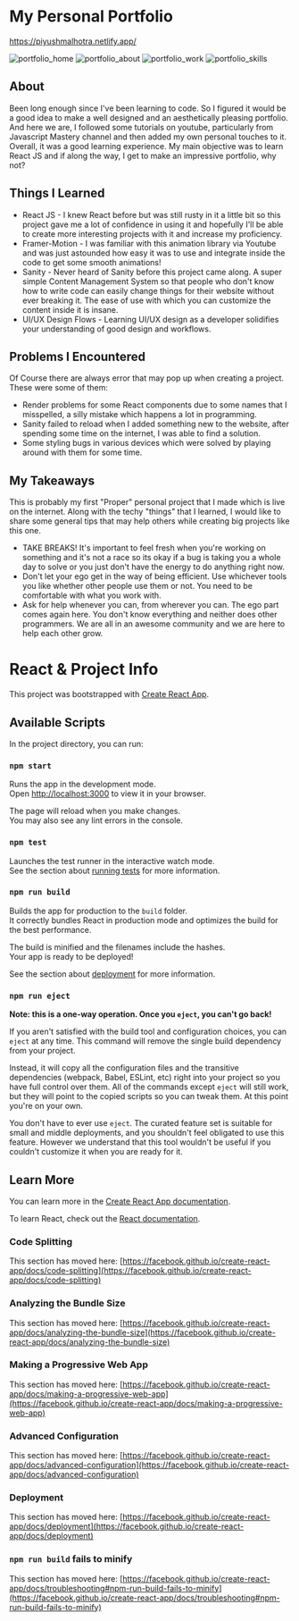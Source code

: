 # My Personal Portfolio

https://piyushmalhotra.netlify.app/

![portfolio_home](https://user-images.githubusercontent.com/46517096/157948019-0e3a81f9-9905-46fb-b1d0-caa139572378.png)
![portfolio_about](https://user-images.githubusercontent.com/46517096/157948099-8c6021df-547d-48bd-ac95-a9a83adfa54e.png)
![portfolio_work](https://user-images.githubusercontent.com/46517096/157948112-843aedce-307b-4f0e-bf57-bde71d59cb28.png)
![portfolio_skills](https://user-images.githubusercontent.com/46517096/157948123-7adee8ee-8618-4946-90e9-6080d69d52ca.png)


## About
Been long enough since I've been learning to code. So I figured it would be a good idea to make a well designed and an aesthetically pleasing portfolio. And here we are, I followed some tutorials on youtube, particularly from Javascript Mastery channel and then added my own personal touches to it. Overall, it was a good learning experience. My main objective was to learn React JS and if along the way, I get to make an impressive portfolio, why not?

## Things I Learned
- React JS - I knew React before but was still rusty in it a little bit so this project gave me a lot of confidence in using it and hopefully I'll be able to create more interesting projects with it and increase my proficiency.
- Framer-Motion - I was familiar with this animation library via Youtube and was just astounded how easy it was to use and integrate inside the code to get some smooth animations!
- Sanity - Never heard of Sanity before this project came along. A super simple Content Management System so that people who don't know how to write code can easily change things for their website without ever breaking it. The ease of use with which you can customize the content inside it is insane.
- UI/UX Design Flows - Learning UI/UX design as a developer solidifies your understanding of good design and workflows.

## Problems I Encountered
Of Course there are always error that may pop up when creating a project. These were some of them:
- Render problems for some React components due to some names that I misspelled, a silly mistake which happens a lot in programming.
- Sanity failed to reload when I added something new to the website, after spending some time on the internet, I was able to find a solution.
- Some styling bugs in various devices which were solved by playing around with them for some time.

## My Takeaways
This is probably my first "Proper" personal project that I made which is live on the internet. Along with the techy "things" that I learned, I would like to share some general tips that may help others while creating big projects like this one.
- TAKE BREAKS! It's important to feel fresh when you're working on something and it's not a race so its okay if a bug is taking you a whole day to solve or you just don't have the energy to do anything right now.
- Don't let your ego get in the way of being efficient. Use whichever tools you like whether other people use them or not. You need to be comfortable with what you work with.
- Ask for help whenever you can, from wherever you can. The ego part comes again here. You don't know everything and neither does other programmers. We are all in an awesome community and we are here to help each other grow.


# React & Project Info
This project was bootstrapped with [Create React App](https://github.com/facebook/create-react-app).

## Available Scripts

In the project directory, you can run:

### `npm start`

Runs the app in the development mode.\
Open [http://localhost:3000](http://localhost:3000) to view it in your browser.

The page will reload when you make changes.\
You may also see any lint errors in the console.

### `npm test`

Launches the test runner in the interactive watch mode.\
See the section about [running tests](https://facebook.github.io/create-react-app/docs/running-tests) for more information.

### `npm run build`

Builds the app for production to the `build` folder.\
It correctly bundles React in production mode and optimizes the build for the best performance.

The build is minified and the filenames include the hashes.\
Your app is ready to be deployed!

See the section about [deployment](https://facebook.github.io/create-react-app/docs/deployment) for more information.

### `npm run eject`

**Note: this is a one-way operation. Once you `eject`, you can't go back!**

If you aren't satisfied with the build tool and configuration choices, you can `eject` at any time. This command will remove the single build dependency from your project.

Instead, it will copy all the configuration files and the transitive dependencies (webpack, Babel, ESLint, etc) right into your project so you have full control over them. All of the commands except `eject` will still work, but they will point to the copied scripts so you can tweak them. At this point you're on your own.

You don't have to ever use `eject`. The curated feature set is suitable for small and middle deployments, and you shouldn't feel obligated to use this feature. However we understand that this tool wouldn't be useful if you couldn't customize it when you are ready for it.

## Learn More

You can learn more in the [Create React App documentation](https://facebook.github.io/create-react-app/docs/getting-started).

To learn React, check out the [React documentation](https://reactjs.org/).

### Code Splitting

This section has moved here: [https://facebook.github.io/create-react-app/docs/code-splitting](https://facebook.github.io/create-react-app/docs/code-splitting)

### Analyzing the Bundle Size

This section has moved here: [https://facebook.github.io/create-react-app/docs/analyzing-the-bundle-size](https://facebook.github.io/create-react-app/docs/analyzing-the-bundle-size)

### Making a Progressive Web App

This section has moved here: [https://facebook.github.io/create-react-app/docs/making-a-progressive-web-app](https://facebook.github.io/create-react-app/docs/making-a-progressive-web-app)

### Advanced Configuration

This section has moved here: [https://facebook.github.io/create-react-app/docs/advanced-configuration](https://facebook.github.io/create-react-app/docs/advanced-configuration)

### Deployment

This section has moved here: [https://facebook.github.io/create-react-app/docs/deployment](https://facebook.github.io/create-react-app/docs/deployment)

### `npm run build` fails to minify

This section has moved here: [https://facebook.github.io/create-react-app/docs/troubleshooting#npm-run-build-fails-to-minify](https://facebook.github.io/create-react-app/docs/troubleshooting#npm-run-build-fails-to-minify)
